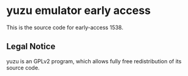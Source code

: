 yuzu emulator early access
=============

This is the source code for early-access 1538.

## Legal Notice

yuzu is an GPLv2 program, which allows fully free redistribution of its source code.